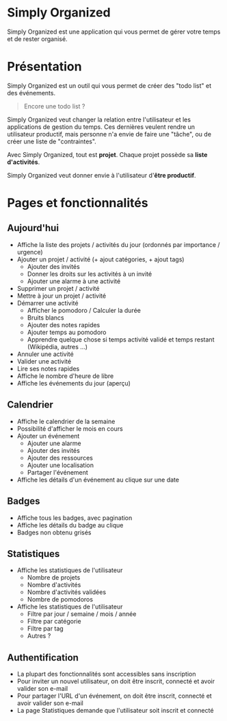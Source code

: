 # Simply Organized

Simply Organized est une application qui vous permet de gérer votre temps et de rester organisé.

# Présentation

Simply Organized est un outil qui vous permet de créer des "todo list" et des événements.

> Encore une todo list ?

Simply Organized veut changer la relation entre l'utilisateur et les applications de gestion du temps. Ces dernières veulent rendre un utilisateur productif, mais personne n'a envie de faire une "tâche", ou de créer une liste de "contraintes".

Avec Simply Organized, tout est **projet**. Chaque projet possède sa **liste d'activités**.

Simply Organized veut donner envie à l'utilisateur d'**être productif**.

# Pages et fonctionnalités

## Aujourd'hui

- Affiche la liste des projets / activités du jour (ordonnés par importance / urgence)
- Ajouter un projet / activité (+ ajout catégories, + ajout tags)
    - Ajouter des invités
    - Donner les droits sur les activités à un invité
    - Ajouter une alarme à une activité
- Supprimer un projet / activité
- Mettre à jour un projet / activité
- Démarrer une activité
    - Afficher le pomodoro / Calculer la durée
    - Bruits blancs
    - Ajouter des notes rapides
    - Ajouter temps au pomodoro
    - Apprendre quelque chose si temps activité validé et temps restant (Wikipédia, autres ...)
- Annuler une activité
- Valider une activité
- Lire ses notes rapides
- Affiche le nombre d'heure de libre
- Affiche les événements du jour (aperçu)

## Calendrier

- Affiche le calendrier de la semaine
- Possibilité d'afficher le mois en cours
- Ajouter un événement
    - Ajouter une alarme
    - Ajouter des invités
    - Ajouter des ressources
    - Ajouter une localisation
    - Partager l'événement
- Affiche les détails d'un événement au clique sur une date

## Badges

- Affiche tous les badges, avec pagination
- Affiche les détails du badge au clique
- Badges non obtenu grisés

## Statistiques

- Affiche les statistiques de l'utilisateur
    - Nombre de projets
    - Nombre d'activités
    - Nombre d'activités validées
    - Nombre de pomodoros
- Affiche les statistiques de l'utilisateur
    - Filtre par jour / semaine / mois / année
    - Filtre par catégorie
    - Filtre par tag
    - Autres ?

## Authentification

- La plupart des fonctionnalités sont accessibles sans inscription
- Pour inviter un nouvel utilisateur, on doit être inscrit, connecté et avoir valider son e-mail
- Pour partager l'URL d'un événement, on doit être inscrit, connecté et avoir valider son e-mail
- La page Statistiques demande que l'utilisateur soit inscrit et connecté
